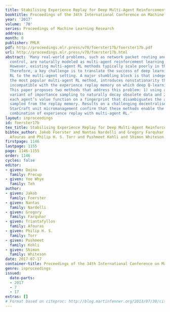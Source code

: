 ```yaml
---
title: Stabilising Experience Replay for Deep Multi-Agent Reinforcement Learning
booktitle: Proceedings of the 34th International Conference on Machine Learning
year: '2017'
volume: '70'
series: Proceedings of Machine Learning Research
address: 
month: 0
publisher: PMLR
pdf: http://proceedings.mlr.press/v70/foerster17b/foerster17b.pdf
url: http://proceedings.mlr.press/v70/foerster17b.html
abstract: 'Many real-world problems, such as network packet routing and urban traffic
  control, are naturally modeled as multi-agent reinforcement learning (RL) problems.
  However, existing multi-agent RL methods typically scale poorly in the problem size.
  Therefore, a key challenge is to translate the success of deep learning on single-agent
  RL to the multi-agent setting. A major stumbling block is that independent Q-learning,
  the most popular multi-agent RL method, introduces nonstationarity that makes it
  incompatible with the experience replay memory on which deep Q-learning relies.
  This paper proposes two methods that address this problem: 1) using a multi-agent
  variant of importance sampling to naturally decay obsolete data and 2) conditioning
  each agent’s value function on a fingerprint that disambiguates the age of the data
  sampled from the replay memory. Results on a challenging decentralised variant of
  StarCraft unit micromanagement confirm that these methods enable the successful
  combination of experience replay with multi-agent RL.'
layout: inproceedings
id: foerster17b
tex_title: Stabilising Experience Replay for Deep Multi-Agent Reinforcement Learning
bibtex_author: Jakob Foerster and Nantas Nardelli and Gregory Farquhar and Triantafyllos
  Afouras and Philip H. S. Torr and Pushmeet Kohli and Shimon Whiteson
firstpage: 1146
lastpage: 1155
page: 1146-1155
order: 1146
cycles: false
editor:
- given: Doina
  family: Precup
- given: Yee Whye
  family: Teh
author:
- given: Jakob
  family: Foerster
- given: Nantas
  family: Nardelli
- given: Gregory
  family: Farquhar
- given: Triantafyllos
  family: Afouras
- given: Philip H. S.
  family: Torr
- given: Pushmeet
  family: Kohli
- given: Shimon
  family: Whiteson
date: 2017-07-17
container-title: Proceedings of the 34th International Conference on Machine Learning
genre: inproceedings
issued:
  date-parts:
  - 2017
  - 7
  - 17
extras: []
# Format based on citeproc: http://blog.martinfenner.org/2013/07/30/citeproc-yaml-for-bibliographies/
---
```

